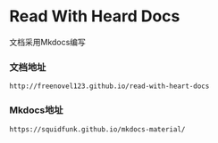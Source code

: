 # Read With Heard Docs

文档采用Mkdocs编写

### 文档地址

```
http://freenovel123.github.io/read-with-heart-docs
```

### Mkdocs地址

```
https://squidfunk.github.io/mkdocs-material/
```
